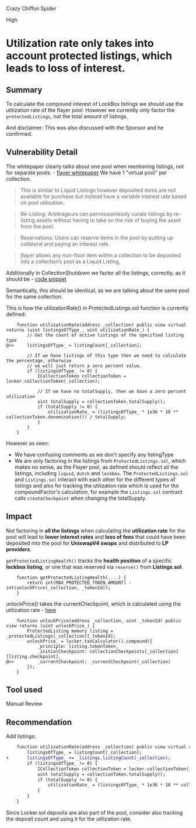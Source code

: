 Crazy Chiffon Spider

High

# Utilization rate only takes into account protected listings, which leads to loss of interest.

## Summary
To calculate the compound interest of LockBox listings we should use the utilization rate of the flayer pool. However we currently only factor the `protectedListings`, not the total amount of listings.

And disclaimer: This was also discussed with the Sponsor and he confirmed.

## Vulnerability Detail

The whitepaper clearly talks about one pool when mentioning listings, not for separate pools. - [flayer whitepaper](https://www.flayer.io/whitepaper)
We have 1 "virtual pool" per collection.

> This is similar to Liquid Listings however deposited items are not available for purchase but instead have a variable interest rate based on pool utilisation.

> Re-Listing: Arbitrageurs can permissionlessly curate listings by re-listing assets without having to take on the risk of buying the asset from the pool.

> Reservations: Users can reserve items in the pool by putting up collateral and paying an interest rate.

> ƒlayer allows any non-floor item within a collection to be deposited into a collection’s pool as a Liquid Listing,

Additionally in CollectionShutdown we factor all the listings, correctly, as it should be - [code snippet](https://github.com/sherlock-audit/2024-08-flayer/blob/0ec252cf9ef0f3470191dcf8318f6835f5ef688c/flayer/src/contracts/utils/CollectionShutdown.sol#L497-L514) 

Semantically, this should be identical, as we are talking about the same pool for the same collection.

This is how the utilizationRate() in ProtectedListings.sol function is currently defined:
```solidity
    function utilizationRate(address _collection) public view virtual returns (uint listingsOfType_, uint utilizationRate_) {
        // Get the count of active listings of the specified listing type
@>>     listingsOfType_ = listingCount[_collection];

        // If we have listings of this type then we need to calculate the percentage, otherwise
        // we will just return a zero percent value.
        if (listingsOfType_ != 0) {
            ICollectionToken collectionToken = locker.collectionToken(_collection);

            // If we have no totalSupply, then we have a zero percent utilization
            uint totalSupply = collectionToken.totalSupply();
            if (totalSupply != 0) {
                utilizationRate_ = (listingsOfType_ * 1e36 * 10 ** collectionToken.denomination()) / totalSupply;
            }
        }
    }
```

However as seen:
- We have confusing comments as we don't specify any listingType
- We are only factoring in the listings from `ProtectedListings.sol`, which makes no sense, as the Flayer pool, as defined should reflect all the listings, including `liquid`, `dutch` and `lockbox`. The `ProtectedListings.sol` and `Listings.sol` interact with each other for the different types of listings and also for tracking the utilization rate which is used for the compoundFactor's calculation, for example the `Listings.sol` contract calls `createCheckpoint` when changing the totalSupply.

## Impact

Not factoring in **all the listings** when calculating the **utilization rate** for the pool will lead to **lower interest rates** and **loss of fees** that could have been deposited into the pool for **UniswapV4 swaps** and distributed to **LP providers**.

`getProtectedListingHealth()` tracks the **health position** of a specific **lockbox listing**, or one that was reserved via `reserve()` from **Listings.sol**.
```solidity
    function getProtectedListingHealth(....) {
        return int(MAX_PROTECTED_TOKEN_AMOUNT) - int(unlockPrice(_collection, _tokenId));
    }
```    

unlockPrice() takes the currentCheckpoint, which is calculated using the utilization rate - [here](https://github.com/sherlock-audit/2024-08-flayer/blob/0ec252cf9ef0f3470191dcf8318f6835f5ef688c/flayer/src/contracts/ProtectedListings.sol#L549)
```solidity
    function unlockPrice(address _collection, uint _tokenId) public view returns (uint unlockPrice_) {
        ProtectedListing memory listing = _protectedListings[_collection][_tokenId];
        unlockPrice_ = locker.taxCalculator().compound({
            _principle: listing.tokenTaken,
            _initialCheckpoint: collectionCheckpoints[_collection][listing.checkpoint],
@>>         _currentCheckpoint: _currentCheckpoint(_collection)
        });
    }
```
## Tool used

Manual Review

## Recommendation
Add listings:
```diff
    function utilizationRate(address _collection) public view virtual returns (uint listingsOfType_, uint utilizationRate_) {
        listingsOfType_ = listingCount[_collection];
+       listingsOfType_ += _listings.listingCount(_collection);
        if (listingsOfType_ != 0) {
            ICollectionToken collectionToken = locker.collectionToken(_collection);
            uint totalSupply = collectionToken.totalSupply();
            if (totalSupply != 0) {
                utilizationRate_ = (listingsOfType_ * 1e36 * 10 ** collectionToken.denomination()) / totalSupply;
            }
        }
    }
```    

Since Locker.sol deposits are also part of the pool, consider also tracking the deposit count and using it for the utilization rate.
